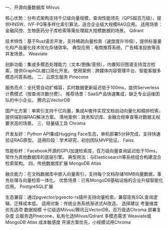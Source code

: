 一、开源向量数据库
Milvus

核心优势：分布式架构支持千亿级向量规模，查询性能领先（QPS超百万级），提供HNSW、IVF-PQ等多样化索引算法，适合企业级大规模RAG应用。
适用场景：金融风控、生物医药分子库检索等需处理超大规模数据的场景。
Qdrant

技术特性：基于Rust语言开发，支持稀疏向量检索（速度提升16倍），提供标量量化和产品量化技术优化存储效率。
典型应用：电商推荐系统、广告精准投放等高并发场景。
Weaviate

创新功能：集成多模态处理能力（文本/图像/音频），内置知识图谱支持混合检索，提供GraphQL接口简化开发。
使用案例：跨媒体内容管理平台、智能客服多模态问答系统。
二、云原生服务
Pinecone

服务亮点：全托管自动扩缩容，实时数据更新延迟低于100ms，提供Serverless计费模式（按查询次数付费）。
推荐场景：SaaS产品快速集成，缺乏专业运维团队的中小企业。
腾讯云VectorDB

国产化方案：单索引支持千亿向量，集成AI套件实现文档自动向量化和精排检索，提供端到端RAG解决方案。
落地案例：政务知识库、金融合规审查等对数据主权要求高的场景。
三、轻量级工具
Chroma

开发友好：Python API集成Hugging Face生态，单机部署5分钟完成，支持快速验证RAG原型。
适用阶段：学术研究、初创团队MVP验证。
Faiss

性能标杆：Facebook开源的GPU加速检索库，百万级向量查询延迟低于10ms，常作为其他数据库的底层引擎。
典型用法：与Elasticsearch等系统组合构建混合检索架构。
四、传统数据库扩展
MongoDB Atlas

融合能力：在文档数据库中嵌入向量索引，支持每个文档存储16MB向量数据，事务处理与向量检索一体化。
优势场景：已有MongoDB基础设施的企业升级智能化应用。
PostgreSQL扩展

生态兼容：通过pgvector/pgvecto-rs插件支持向量检索，兼容现有SQL查询逻辑，迁移成本低。
适用对象：传统业务系统渐进式AI改造。
选择建议
考量维度	优先选项
数据规模	十亿级选Milvus/腾讯云VectorDB，百万级选Chroma
部署复杂度	云服务选Pinecone，私有化选Milvus/Qdrant
多模态需求	Weaviate或MongoDB Atlas
成本敏感度	开源方案优先，小规模试用Chroma
